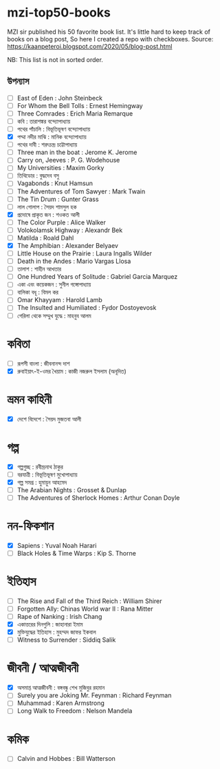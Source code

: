 # mzi-top50-books
MZI sir published his 50 favorite book list. It's little hard to keep track of books on a blog post, So here I created a repo with checkboxes. Source: https://kaanpeteroi.blogspot.com/2020/05/blog-post.html

NB: This list is not in sorted order. 

## উপন্যাস
- [ ]  East of Eden : John Steinbeck
- [ ]  For Whom the Bell Tolls : Ernest Hemingway
- [ ]  Three Comrades : Erich Maria Remarque
- [ ]  কবি : তারাশঙ্কর বন্দ্যোপাধ্যায়
- [ ]  পথের পাঁচালি : বিভূতিভূষণ বন্দ্যোপাধ্যায়
- [x]  পদ্মা নদীর মাঝি : মানিক বন্দ্যোপাধ্যায়
- [ ]  পথের দাবী : শরৎচন্দ্র চট্টোপাধ্যায়
- [ ]  Three man in the boat : Jerome K. Jerome
- [ ]  Carry on, Jeeves : P. G. Wodehouse
- [ ]  My Universities : Maxim Gorky
- [ ]  তিথিডোর : বুদ্ধদেব বসু 
- [ ]  Vagabonds : Knut Hamsun
- [ ]  The Adventures of Tom Sawyer : Mark Twain
- [ ]  The Tin Drum : Gunter Grass
- [ ]  লাল গোলাপ : সৈয়দ শামসুল হক
- [x]  প্রদোষে প্রাকৃত জন : শওকত আলী
- [ ]  The Color Purple : Alice Walker
- [ ]  Volokolamsk Highway : Alexandr Bek
- [ ]  Matilda : Roald Dahl
- [x]  The Amphibian : Alexander Belyaev
- [ ]  Little House on the Prairie : Laura Ingalls Wilder
- [ ]  Death in the Andes : Mario Vargas Llosa
- [ ]  তালাশ : শাহীন আখতার
- [ ]  One Hundred Years of Solitude : Gabriel Garcia Marquez
- [ ]  একা এবং কয়েকজন : সুনীল গঙ্গোপাধ্যায়
- [ ]  বালিকা বধূ : বিমল কর 
- [ ]  Omar Khayyam : Harold Lamb
- [ ]  The Insulted and Humiliated : Fydor Dostoyevosk
- [ ]  গেরিলা থেকে সম্মুখ যুদ্ধে : মাহবুব আলম 

# কবিতা
- [ ]  রূপসী বাংলা : জীবনানন্দ দাশ 
- [x]  রুবাইয়াৎ-ই-ওমর খৈয়াম : কাজী নজরুল ইসলাম (অনূদিত)

# ভ্রমন কাহিনী
- [x]  দেশে বিদেশে : সৈয়দ মুজতবা আলী 

# গল্প
- [x]  গল্পগুচ্ছ : রবীন্দ্রনাথ ঠাকুর
- [ ]  বরযাত্রী : বিভূতিভূষণ মুখোপাধ্যায় 
- [x]  গল্প সমগ্র : হুমায়ুন আহমেদ 
- [ ]  The Arabian Nights : Grosset & Dunlap
- [ ]  The Adventures of Sherlock Homes : Arthur Conan Doyle

# নন-ফিকশান
- [x]  Sapiens : Yuval Noah Harari
- [ ]  Black Holes & Time Warps : Kip S. Thorne

# ইতিহাস
- [ ]  The Rise and Fall of the Third Reich : William Shirer
- [ ]  Forgotten Ally: Chinas World war II : Rana Mitter
- [ ]  Rape of Nanking : Irish Chang
- [x]  একাত্তরের দিনগুলি : জাহানারা ইমাম 
- [x]  মুক্তিযুদ্ধের ইতিহাস : মুহম্মদ জাফর ইকবাল
- [ ]  Witness to Surrender : Siddiq Salik

# জীবনী / আত্মজীবনী
- [x]  অসমাপ্ত আত্মজীবনী : বঙ্গবন্ধু শেখ মুজিবুর রহমান
- [ ]  Surely you are Joking Mr. Feynman : Richard Feynman
- [ ]  Muhammad : Karen Armstrong
- [ ]  Long Walk to Freedom : Nelson Mandela

# কমিক
- [ ]  Calvin and Hobbes : Bill Watterson




